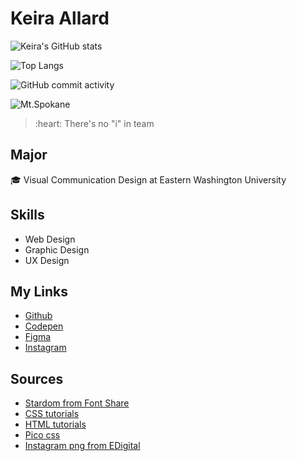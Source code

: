 # Keira Allard
![Keira's GitHub stats](https://github-readme-stats.vercel.app/api?username=kallard8)

![Top Langs](https://github-readme-stats.vercel.app/api/top-langs/?username=kallard8)

![GitHub commit activity](https://img.shields.io/github/commit-activity/w/kallard8/kallard8)

![Mt.Spokane](https://skinwrockies.com/wp-content/uploads/2021/04/mtspokanevistahouse.jpg)

<blockquote>:heart: There's no "i" in team</blockquote>

## Major
:mortar_board: Visual Communication Design at Eastern Washington University

## Skills
* Web Design
* Graphic Design 
* UX Design

## My Links 
* [Github](https://github.com/kallard8)
* [Codepen](https://codepen.com/kallard)
* [Figma](https://figma.com) 
* [Instagram](https://www.instagram.com)

## Sources
* [Stardom from Font Share](https://www.fontshare.com/fonts/stardom)
* [CSS tutorials](https://www.linkedin.com/learning/introduction-to-css-14934735)
* [HTML tutorials](https://www.linkedin.com/learning/html-essential-training-4/what-is-html?u=41913900)
* [Pico css](https://picocss.com/)
* [Instagram png from EDigital](https://www.edigitalagency.com.au/instagram/new-instagram-logo-white-png-transparent/#)